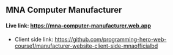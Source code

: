 ## MNA Computer Manufacturer

#### Live link: https://mna-computer-manufacturer.web.app

- Client side link: https://github.com/programming-hero-web-course1/manufacturer-website-client-side-mnaofficialbd

